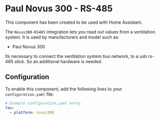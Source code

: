 # Paul Novus 300 - RS-485

This component has been created to be used with Home Assistant.

The `Novus300-RS485` integration lets you read out values from a ventilation system. It is used by manufacturers and model such as:

- Paul Novus 300

Its necessary to connect the ventilation system bus network, to a usb rs-485 stick. So an additional hardware is needed.

## Configuration

To enable this component, add the following lines to your `configuration.yaml` file:

```yaml
# Example configuration.yaml entry
fan:
  - platform: novus300
```
